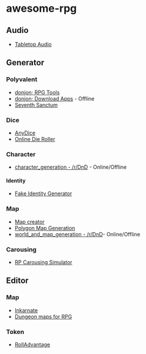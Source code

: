 # awesome-rpg

## Audio

- [Tabletop Audio](http://tabletopaudio.com/)

## Generator

### Polyvalent

- [donjon; RPG Tools](http://donjon.bin.sh/)
- [donjon; Download Apps](http://donjon.bin.sh/apps/) - Offline
- [Seventh Sanctum](http://www.seventhsanctum.com/)

### Dice

- [AnyDice](http://www.anydice.com/)
- [Online Die Roller](http://www.brockjones.com/dieroller/dice.htm)

### Character

- [character_generation - /r/DnD](https://www.reddit.com/r/DnD/wiki/character_generation) - Online/Offline

#### Identity

- [Fake Identity Generator](http://justdelete.me/fake-identity-generator/)

### Map

- [Map creator](http://fantasynamegenerators.com/map-creator.php#.VZvSgPlVhBc)
- [Polygon Map Generation](http://www-cs-students.stanford.edu/~amitp/game-programming/polygon-map-generation/demo.html)
- [world_and_map_generation - /r/DnD](https://www.reddit.com/r/DnD/wiki/world_and_map_generation)- Online/Offline

### Carousing

- [RP Carousing Simulator](http://carousing.neocities.org/)

## Editor

### Map

- [Inkarnate](http://inkarnate.com/)
- [Dungeon maps for RPG](http://pyromancers.com/dungeon-painter-online/)

### Token

- [RollAdvantage](http://rolladvantage.com/)
